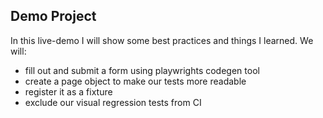 ## Demo Project 

In this live-demo I will show some best practices and things I learned.
We will:

- fill out and submit a form using playwrights codegen tool
- create a page object to make our tests more readable
- register it as a fixture
- exclude our visual regression tests from CI
